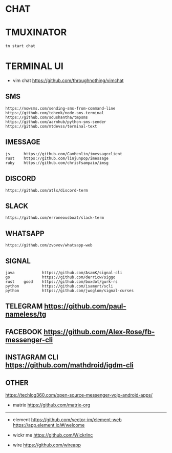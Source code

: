 # CHAT

# TMUXINATOR 

`tn start chat`

# TERMINAL UI

- vim chat https://github.com/throughnothing/vimchat

## SMS

    https://nowsms.com/sending-sms-from-command-line
    https://github.com/tohenk/node-sms-terminal
    https://github.com/sdushantha/tmpsms
    https://github.com/aarnhub/python-sms-sender
    https://github.com/mtdevss/terminal-text

## IMESSAGE
    js      https://github.com/CamHenlin/imessageclient
    rust    https://github.com/linjunpop/imessage
    ruby    https://github.com/chrisfsampaio/imsg

## DISCORD

    https://github.com/atlx/discord-term

## SLACK

    https://github.com/erroneousboat/slack-term

## WHATSAPP
    https://github.com/zvovov/whatsapp-web

## SIGNAL 

    java            https://github.com/AsamK/signal-cli
    go              https://github.com/derricw/siggo
    rust    good    https://github.com/boxdot/gurk-rs       
    python          https://github.com/isamert/scli
    python          https://github.com/jwoglom/signal-curses

## TELEGRAM https://github.com/paul-nameless/tg

## FACEBOOK https://github.com/Alex-Rose/fb-messenger-cli

## INSTAGRAM CLI https://github.com/mathdroid/igdm-cli

## OTHER

https://techlog360.com/open-source-messenger-voip-android-apps/

- matrix
    https://github.com/matrix-org

--------------------------------

- element 
    https://github.com/vector-im/element-web
    https://app.element.io/#/welcome

- wickr me
    https://github.com/WickrInc

- wire
    https://github.com/wireapp

